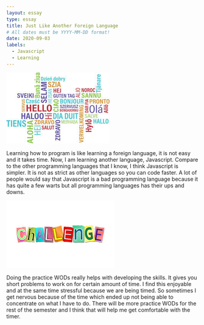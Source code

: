 ```yaml
---
layout: essay
type: essay
title: Just Like Another Foreign Language
# All dates must be YYYY-MM-DD format!
date: 2020-09-03
labels:
  - Javascript
  - Learning
---
```


<img class="ui tiny left circular floated image" src="../images/language.jpg">

Learning how to program is like learning a foreign language, it is not easy and it takes time. Now, I am learning another language, Javascript. Compare to the other programming languages that I know, I think Javascript is simpler. It is not as strict as other languages so you can code faster. A lot of people would say that Javascript is a bad programming language because it has quite a few warts but all programming languages has their ups and downs. 



<img class="ui tiny left circular floated image" src="../images/challenge.jpg">

Doing the practice WODs really helps with developing the skills. It gives you short problems to work on for certain amount of time. I find this enjoyable and at the same time stressful because we are being timed. So sometimes I get nervous because of the time which ended up not being able to concentrate on what I have to do. There will be more practice WODs for the rest of the semester and I think that will help me get comfortable with the timer.



